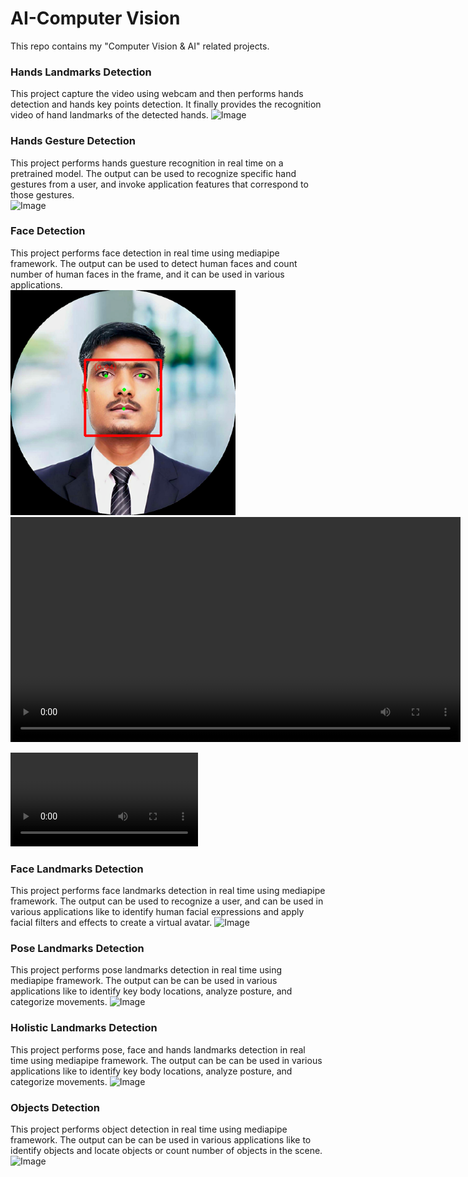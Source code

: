 # AI-Computer Vision
This repo contains my "Computer Vision &amp; AI" related projects.

### Hands Landmarks Detection
This project capture the video using webcam and then performs hands detection and hands key points detection. It finally provides the recognition video of hand landmarks of the detected hands.
<img src="" alt="Image" width=""/>

### Hands Gesture Detection
This project performs hands guesture recognition in real time on a pretrained model. The output can be used to recognize specific hand gestures from a user, and invoke application features that correspond to those gestures.
</br>
<img src="" alt="Image" width="360"/>

### Face Detection
This project performs face detection in real time using mediapipe framework. The output can be used to detect human faces and count number of human faces in the frame, and it can be used in various applications.
</br>
<img src="Face_Recognition/Face_Detection/SahilKumarPic_Outout.png" alt="Image" width="360" height="360"/>
<video width="" height="360" src="https://github.com/SahilKumar777/AI-Computer-Vision/blob/main/Face_Recognition/Face_Detection/OutputVideo1%20(1).webm" controls outoplay></video>

![new video](https://github.com/SahilKumar777/AI-Computer-Vision/blob/main/Face_Recognition/Face_Detection/OutputVideo1%20(1).webm)

### Face Landmarks Detection
This project performs face landmarks detection in real time using mediapipe framework. The output can be used to recognize a user, and can be used in various applications like to identify human facial expressions and apply facial filters and effects to create a virtual avatar.
<img src="" alt="Image" width=""/>

### Pose Landmarks Detection
This project performs pose landmarks detection in real time using mediapipe framework. The output can be can be used in various applications like to identify key body locations, analyze posture, and categorize movements.
<img src="" alt="Image" width=""/>

### Holistic Landmarks Detection
This project performs pose, face and hands landmarks detection in real time using mediapipe framework. The output can be can be used in various applications like to identify key body locations, analyze posture, and categorize movements.
<img src="" alt="Image" width=""/>

### Objects Detection
This project performs object detection in real time using mediapipe framework. The output can be can be used in various applications like to identify objects and locate objects or count number of objects in the scene.
<img src="" alt="Image" width=""/>
